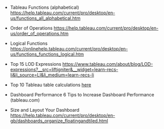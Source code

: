- Tableau Functions (alphabetical)
https://help.tableau.com/current/pro/desktop/en-us/functions_all_alphabetical.htm

- Order of Operations
https://help.tableau.com/current/pro/desktop/en-us/order_of_operations.htm

- Logical Functions
https://onlinehelp.tableau.com/current/pro/desktop/en-us/functions_functions_logical.htm

- Top 15 LOD Expressions
https://www.tableau.com/about/blog/LOD-expressions?__src=liftigniter&__widget=learn-recs-li&li_source=LI&li_medium=learn-recs-li

- Top 10 Tableau table calculations [here](https://linkprotect.cudasvc.com/url?a=https%3a%2f%2fwww.tableau.com%2fabout%2fblog%2f2019%2f11%2ftop-10-tableau-table-calculations&c=E,1,tx0BSqNe7V4vomC5EzJSzHeiMwJpUPtleO8UV3eMn0OJ8jWXW9nOc6hxyxBAuxMA3R8QKhGNKEULNLUJuzT2R1Ko3vc_xCOmlBC8IRHHpuw,&typo=1)

- Dashboard Performance
6 Tips to Increase Dashboard Performance (tableau.com)

- Size and Layout Your Dashboard
https://help.tableau.com/current/pro/desktop/en-gb/dashboards_organize_floatingandtiled.html
